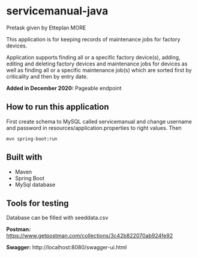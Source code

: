 # servicemanual-java
Pretask given by Etteplan MORE

This application is for keeping records of maintenance jobs for factory devices.

Application supports finding all or a specific factory device(s), adding, editing and deleting factory devices and maintenance jobs for devices as well as finding all or a specific maintenance job(s) which are sorted first by criticality and then by entry date.

**Added in December 2020:**
Pageable endpoint

## How to run this application

First create schema to MySQL called servicemanual and change username and password in resources/application.properties to right values. Then
```
mvn spring-boot:run
```

## Built with
* Maven
* Spring Boot
* MySql database


## Tools for testing

Database can be filled with seeddata.csv

**Postman:** https://www.getpostman.com/collections/3c42b822070ab924fe92

**Swagger:** http://localhost:8080/swagger-ui.html

